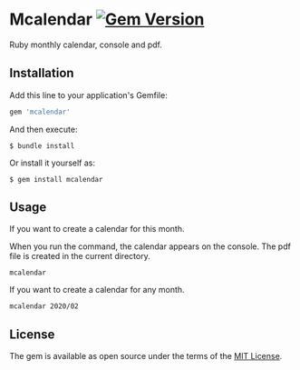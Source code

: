 
# Mcalendar [![Gem Version](https://badge.fury.io/rb/mcalendar.svg)](https://badge.fury.io/rb/mcalendar)

Ruby monthly calendar, console and pdf.


## Installation

Add this line to your application's Gemfile:

```ruby
gem 'mcalendar'
```

And then execute:

    $ bundle install

Or install it yourself as:

    $ gem install mcalendar


## Usage

If you want to create a calendar for this month.

When you run the command, the calendar appears on the console. The pdf file is created in the current directory.
```
mcalendar
```


If you want to create a calendar for any month.
```
mcalendar 2020/02
```


## License

The gem is available as open source under the terms of the [MIT License](https://opensource.org/licenses/MIT).
